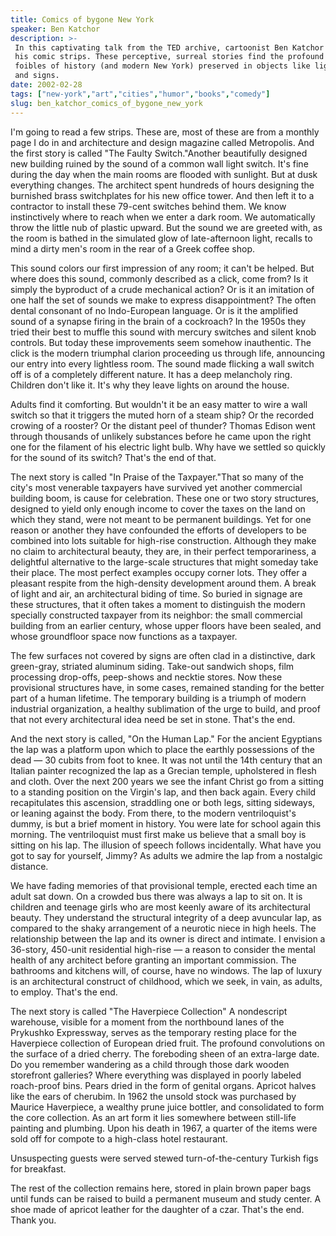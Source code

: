 ```yaml
---
title: Comics of bygone New York
speaker: Ben Katchor
description: >-
 In this captivating talk from the TED archive, cartoonist Ben Katchor reads from
 his comic strips. These perceptive, surreal stories find the profound hopes and
 foibles of history (and modern New York) preserved in objects like light switches
 and signs.
date: 2002-02-28
tags: ["new-york","art","cities","humor","books","comedy"]
slug: ben_katchor_comics_of_bygone_new_york
---
```


I'm going to read a few strips. These are, most of these are from a monthly page I do in
and architecture and design magazine called Metropolis. And the first story is called "The
Faulty Switch."Another beautifully designed new building ruined by the sound of a common
wall light switch. It's fine during the day when the main rooms are flooded with sunlight.
But at dusk everything changes. The architect spent hundreds of hours designing the
burnished brass switchplates for his new office tower. And then left it to a contractor to
install these 79-cent switches behind them. We know instinctively where to reach when we
enter a dark room. We automatically throw the little nub of plastic upward. But the sound
we are greeted with, as the room is bathed in the simulated glow of late-afternoon light,
recalls to mind a dirty men's room in the rear of a Greek coffee shop.

This sound colors our first impression of any room; it can't be helped. But where does
this sound, commonly described as a click, come from? Is it simply the byproduct of a
crude mechanical action? Or is it an imitation of one half the set of sounds we make to
express disappointment? The often dental consonant of no Indo-European language. Or is it
the amplified sound of a synapse firing in the brain of a cockroach? In the 1950s they
tried their best to muffle this sound with mercury switches and silent knob controls. But
today these improvements seem somehow inauthentic. The click is the modern triumphal
clarion proceeding us through life, announcing our entry into every lightless room. The
sound made flicking a wall switch off is of a completely different nature. It has a deep
melancholy ring. Children don't like it. It's why they leave lights on around the house.

Adults find it comforting. But wouldn't it be an easy matter to wire a wall switch so that
it triggers the muted horn of a steam ship? Or the recorded crowing of a rooster? Or the
distant peel of thunder? Thomas Edison went through thousands of unlikely substances before
he came upon the right one for the filament of his electric light bulb. Why have we
settled so quickly for the sound of its switch? That's the end of that.

The next story is called "In Praise of the Taxpayer."That so many of the city's most
venerable taxpayers have survived yet another commercial building boom, is cause for
celebration. These one or two story structures, designed to yield only enough income to
cover the taxes on the land on which they stand, were not meant to be permanent buildings.
Yet for one reason or another they have confounded the efforts of developers to be
combined into lots suitable for high-rise construction. Although they make no claim to
architectural beauty, they are, in their perfect temporariness, a delightful alternative
to the large-scale structures that might someday take their place. The most perfect
examples occupy corner lots. They offer a pleasant respite from the high-density
development around them. A break of light and air, an architectural biding of time. So
buried in signage are these structures, that it often takes a moment to distinguish the
modern specially constructed taxpayer from its neighbor: the small commercial building
from an earlier century, whose upper floors have been sealed, and whose groundfloor space
now functions as a taxpayer.

The few surfaces not covered by signs are often clad in a distinctive, dark green-gray,
striated aluminum siding. Take-out sandwich shops, film processing drop-offs, peep-shows
and necktie stores. Now these provisional structures have, in some cases, remained standing
for the better part of a human lifetime. The temporary building is a triumph of modern
industrial organization, a healthy sublimation of the urge to build, and proof that not
every architectural idea need be set in stone. That's the end. 

And the next story is called, "On the Human Lap." For the ancient Egyptians the lap was a
platform upon which to place the earthly possessions of the dead — 30 cubits from foot to
knee. It was not until the 14th century that an Italian painter recognized the lap as a
Grecian temple, upholstered in flesh and cloth. Over the next 200 years we see the infant
Christ go from a sitting to a standing position on the Virgin's lap, and then back again.
Every child recapitulates this ascension, straddling one or both legs, sitting sideways,
or leaning against the body. From there, to the modern ventriloquist's dummy, is but a
brief moment in history. You were late for school again this morning. The ventriloquist
must first make us believe that a small boy is sitting on his lap. The illusion of speech
follows incidentally. What have you got to say for yourself, Jimmy? As adults we admire the
lap from a nostalgic distance.

We have fading memories of that provisional temple, erected each time an adult sat down.
On a crowded bus there was always a lap to sit on. It is children and teenage girls who
are most keenly aware of its architectural beauty. They understand the structural
integrity of a deep avuncular lap, as compared to the shaky arrangement of a neurotic
niece in high heels. The relationship between the lap and its owner is direct and intimate.
I envision a 36-story, 450-unit residential high-rise — a reason to consider the mental
health of any architect before granting an important commission. The bathrooms and
kitchens will, of course, have no windows. The lap of luxury is an architectural construct
of childhood, which we seek, in vain, as adults, to employ. That's the end.

The next story is called "The Haverpiece Collection" A nondescript warehouse, visible for
a moment from the northbound lanes of the Prykushko Expressway, serves as the temporary
resting place for the Haverpiece collection of European dried fruit. The profound
convolutions on the surface of a dried cherry. The foreboding sheen of an extra-large
date. Do you remember wandering as a child through those dark wooden storefront galleries?
Where everything was displayed in poorly labeled roach-proof bins. Pears dried in the form
of genital organs. Apricot halves like the ears of cherubim. In 1962 the unsold stock was
purchased by Maurice Haverpiece, a wealthy prune juice bottler, and consolidated to form
the core collection. As an art form it lies somewhere between still-life painting and
plumbing. Upon his death in 1967, a quarter of the items were sold off for compote to a
high-class hotel restaurant.

Unsuspecting guests were served stewed turn-of-the-century Turkish figs for breakfast.

The rest of the collection remains here, stored in plain brown paper bags until funds can
be raised to build a permanent museum and study center. A shoe made of apricot leather for
the daughter of a czar. That's the end. Thank you. 

<!--
ad_duration=3.33
comment_count=20
event="TED2002"
external_start_time=0
intro_duration=11.82
is_subtitle_required="False"
is_talk_featured="True"
language="en"
language_swap="False"
native_language="en"
number_of_related_talks=6
number_of_speakers=1
number_of_subtitled_videos=24
number_of_tags=6
number_of_talk_download_languages=25
number_of_talk_more_resources=0
number_of_talk_recommendations=0
number_of_talks_take_actions=0
post_ad_duration=0.83
published_timestamp="2009-04-22 21:51:00"
recording_date="2002-02-28"
speaker_description="Cartoonist"
speaker_is_published=1
speaker_name="Ben Katchor"
speaker_what_others_say="Ben Katchor ... is the most poetic, deeply layered artist ever to draw a comic strip."
talk_name="Comics of bygone New York"
talks_tags=["new-york","art","cities","humor","books","comedy"]
url_photo_speaker="https://pe.tedcdn.com/images/ted/85391_254x191.jpg"
url_photo_talk="https://pe.tedcdn.com/images/ted/85390_800x600.jpg"
url_webpage="https://www.ted.com/talks/ben_katchor_comics_of_bygone_new_york"
video_type_name="TED Stage Talk"
-->